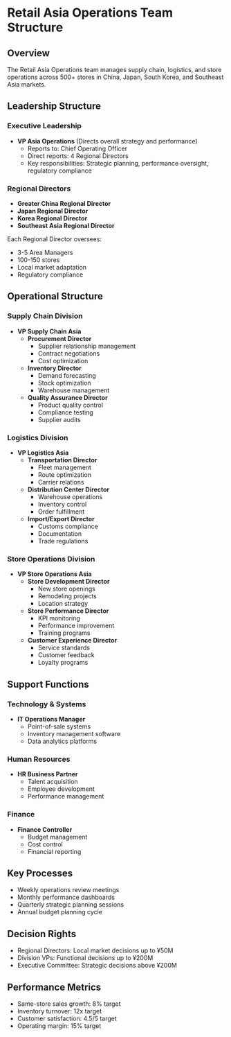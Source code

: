 # Retail Asia Operations Team Structure

## Overview
The Retail Asia Operations team manages supply chain, logistics, and store operations across 500+ stores in China, Japan, South Korea, and Southeast Asia markets.

## Leadership Structure

### Executive Leadership
- **VP Asia Operations** (Directs overall strategy and performance)
  - Reports to: Chief Operating Officer
  - Direct reports: 4 Regional Directors
  - Key responsibilities: Strategic planning, performance oversight, regulatory compliance

### Regional Directors
- **Greater China Regional Director**
- **Japan Regional Director**
- **Korea Regional Director**
- **Southeast Asia Regional Director**

Each Regional Director oversees:
- 3-5 Area Managers
- 100-150 stores
- Local market adaptation
- Regulatory compliance

## Operational Structure

### Supply Chain Division
- **VP Supply Chain Asia**
  - **Procurement Director**
    - Supplier relationship management
    - Contract negotiations
    - Cost optimization
  - **Inventory Director**
    - Demand forecasting
    - Stock optimization
    - Warehouse management
  - **Quality Assurance Director**
    - Product quality control
    - Compliance testing
    - Supplier audits

### Logistics Division
- **VP Logistics Asia**
  - **Transportation Director**
    - Fleet management
    - Route optimization
    - Carrier relations
  - **Distribution Center Director**
    - Warehouse operations
    - Inventory control
    - Order fulfillment
  - **Import/Export Director**
    - Customs compliance
    - Documentation
    - Trade regulations

### Store Operations Division
- **VP Store Operations Asia**
  - **Store Development Director**
    - New store openings
    - Remodeling projects
    - Location strategy
  - **Store Performance Director**
    - KPI monitoring
    - Performance improvement
    - Training programs
  - **Customer Experience Director**
    - Service standards
    - Customer feedback
    - Loyalty programs

## Support Functions

### Technology & Systems
- **IT Operations Manager**
  - Point-of-sale systems
  - Inventory management software
  - Data analytics platforms

### Human Resources
- **HR Business Partner**
  - Talent acquisition
  - Employee development
  - Performance management

### Finance
- **Finance Controller**
  - Budget management
  - Cost control
  - Financial reporting

## Key Processes
- Weekly operations review meetings
- Monthly performance dashboards
- Quarterly strategic planning sessions
- Annual budget planning cycle

## Decision Rights
- Regional Directors: Local market decisions up to ¥50M
- Division VPs: Functional decisions up to ¥200M
- Executive Committee: Strategic decisions above ¥200M

## Performance Metrics
- Same-store sales growth: 8% target
- Inventory turnover: 12x target
- Customer satisfaction: 4.5/5 target
- Operating margin: 15% target
